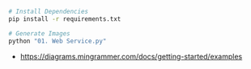 ```sh
# Install Dependencies
pip install -r requirements.txt

# Generate Images
python "01. Web Service.py"
```

- https://diagrams.mingrammer.com/docs/getting-started/examples

